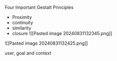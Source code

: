 Four Important Gestalt Principles

- Proximity
- continuity
- similarity
- closure
![[Pasted image 20240831132345.png]]

![[Pasted image 20240831132425.png]]

user, goal and context